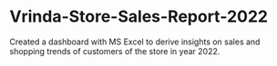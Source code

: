 # Vrinda-Store-Sales-Report-2022
Created a dashboard with MS Excel to derive insights on sales and shopping trends of customers of the store in year 2022.
